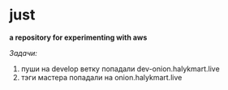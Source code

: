 # just
**a repository for experimenting with aws**

_Задачи:_
1. пуши на develop ветку попадали dev-onion.halykmart.live
2. тэги мастера попадали на onion.halykmart.live

